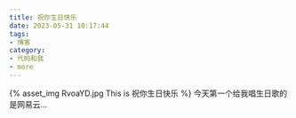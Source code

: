 ```yaml
---
title: 祝你生日快乐
date: 2023-05-31 10:17:44
tags:
- 博客
category:
- 代码和我
- more
---
```

{% asset_img RvoaYD.jpg This is 祝你生日快乐 %}
今天第一个给我唱生日歌的是网易云…